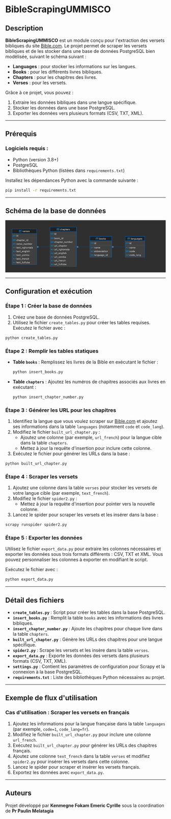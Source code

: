 
# BibleScrapingUMMISCO

## Description

**BibleScrapingUMMISCO** est un module conçu pour l'extraction des versets bibliques du site [Bible.com](https://www.bible.com). Le projet permet de scraper les versets bibliques et de les stocker dans une base de données PostgreSQL bien modélisée, suivant le schéma suivant :

- **Languages** : pour stocker les informations sur les langues.
- **Books** : pour les différents livres bibliques.
- **Chapters** : pour les chapitres des livres.
- **Verses** : pour les versets.

Grâce à ce projet, vous pouvez :
1. Extraire les données bibliques dans une langue spécifique.
2. Stocker les données dans une base PostgreSQL.
3. Exporter les données vers plusieurs formats (CSV, TXT, XML).

---

## Prérequis

### Logiciels requis :
- Python (version 3.8+)
- PostgreSQL
- Bibliothèques Python (listées dans `requirements.txt`)

Installez les dépendances Python avec la commande suivante :

```bash
pip install -r requirements.txt
```

---

## Schéma de la base de données

![Database Schema](database_schema.png)

---

## Configuration et exécution

### Étape 1 : Créer la base de données
1. Créez une base de données PostgreSQL.
2. Utilisez le fichier `create_tables.py` pour créer les tables requises. Exécutez le fichier avec :

```bash
python create_tables.py
```

### Étape 2 : Remplir les tables statiques
- **Table `books`** :
  Remplissez les livres de la Bible en exécutant le fichier :

  ```bash
  python insert_books.py
  ```

- **Table `chapters`** :
  Ajoutez les numéros de chapitres associés aux livres en exécutant :

  ```bash
  python insert_chapter_number.py
  ```

### Étape 3 : Générer les URL pour les chapitres
1. Identifiez la langue que vous voulez scraper sur [Bible.com](https://www.bible.com) et ajoutez ses informations dans la table `languages` (notamment `code` et `code_lang`).
2. Modifiez le fichier `built_url_chapter.py` :
   - Ajoutez une colonne (par exemple, `url_french`) pour la langue cible dans la table `chapters`.
   - Mettez à jour la requête d'insertion pour inclure cette colonne.
3. Exécutez le fichier pour générer les URLs dans la base :

```bash
python built_url_chapter.py
```

### Étape 4 : Scraper les versets
1. Ajoutez une colonne dans la table `verses` pour stocker les versets de votre langue cible (par exemple, `text_french`).
2. Modifiez le fichier `spider2.py` :
   - Mettez à jour la requête d'insertion pour pointer vers la nouvelle colonne.
3. Lancez le spider pour scraper les versets et les insérer dans la base :

```bash
scrapy runspider spider2.py
```

### Étape 5 : Exporter les données
Utilisez le fichier `export_data.py` pour extraire les colonnes nécessaires et exporter les données sous trois formats différents : CSV, TXT et XML. Vous pouvez personnaliser les colonnes à exporter en modifiant le script.

Exécutez le fichier avec :

```bash
python export_data.py
```

---

## Détail des fichiers

- **`create_tables.py`** : Script pour créer les tables dans la base PostgreSQL.
- **`insert_books.py`** : Remplit la table `books` avec les informations des livres bibliques.
- **`insert_chapter_number.py`** : Ajoute les chapitres pour chaque livre dans la table `chapters`.
- **`built_url_chapter.py`** : Génère les URLs des chapitres pour une langue spécifique.
- **`spider2.py`** : Scrape les versets et les insère dans la table `verses`.
- **`export_data.py`** : Exporte les données des versets dans plusieurs formats (CSV, TXT, XML).
- **`settings.py`** : Contient les paramètres de configuration pour Scrapy et la connexion à la base PostgreSQL.
- **`requirements.txt`** : Liste des bibliothèques Python nécessaires au projet.

---

## Exemple de flux d'utilisation

### Cas d'utilisation : Scraper les versets en français
1. Ajoutez les informations pour la langue française dans la table `languages` (par exemple, `code=1`, `code_lang=fr`).
2. Modifiez le fichier `built_url_chapter.py` pour inclure une colonne `url_french`.
3. Exécutez `built_url_chapter.py` pour générer les URLs des chapitres français.
4. Ajoutez une colonne `text_french` dans la table `verses` et modifiez `spider2.py` pour insérer les versets dans cette colonne.
5. Lancez le spider pour scraper et insérer les versets français.
6. Exportez les données avec `export_data.py`.

---

## Auteurs
Projet développé par **Kenmegne Fokam Emeric Cyrille** sous la coordination de **Pr Paulin Melatagia** 


